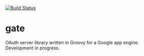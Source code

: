 [![Build Status](https://travis-ci.org/pragdev/goauth.svg?branch=master)](https://travis-ci.org/pragdev/gate)


# gate
OAuth server library written in Groovy for a Google app engine. Development in progress.
